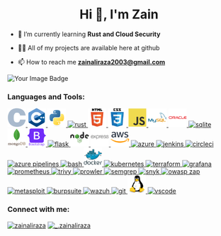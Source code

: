 <h1 align="center">Hi 👋, I'm Zain</h1>

- 🌱 I’m currently learning **Rust and Cloud Security**

- 👨‍💻 All of my projects are available here at github
  
- 📫 How to reach me **zainaliraza2003@gmail.com**  <img src="https://komarev.com/ghpvc/?username=0xzainraza&label=Profile%20views&color=0e75b6&style=flat" width="0" height="0">

<img src="https://tryhackme-badges.s3.amazonaws.com/0xZainRaza.png" alt="Your Image Badge" />

<h3 align="left">Languages and Tools:</h3>
<p align="left">
  <a href="https://www.cprogramming.com/" target="_blank" rel="noreferrer">
    <img src="https://raw.githubusercontent.com/devicons/devicon/master/icons/c/c-original.svg" alt="c" width="41.5" height="41.5"/>
  </a>
  <a href="https://www.w3schools.com/cpp/" target="_blank" rel="noreferrer">
    <img src="https://raw.githubusercontent.com/devicons/devicon/master/icons/cplusplus/cplusplus-original.svg" alt="cplusplus" width="41.5" height="41.5"/>
  </a>
  <a href="https://www.python.org" target="_blank" rel="noreferrer">
    <img src="https://raw.githubusercontent.com/devicons/devicon/master/icons/python/python-original.svg" alt="python" width="41.5" height="41.5"/>
  </a>
  <a href="https://www.rust-lang.org" target="_blank" rel="noreferrer">
    <img src="https://upload.wikimedia.org/wikipedia/commons/thumb/d/d5/Rust_programming_language_black_logo.svg/106px-Rust_programming_language_black_logo.svg.png" alt="rust" width="41.5" height="41.5"/>
  </a>
  <a href="https://www.w3schools.com/html/" target="_blank" rel="noreferrer">
    <img src="https://raw.githubusercontent.com/devicons/devicon/master/icons/html5/html5-original-wordmark.svg" alt="html5" width="41.5" height="41.5"/>
  </a>
  <a href="https://www.w3schools.com/css/" target="_blank" rel="noreferrer">
    <img src="https://raw.githubusercontent.com/devicons/devicon/master/icons/css3/css3-original-wordmark.svg" alt="css3" width="41.5" height="41.5"/> 
  </a>
  <a href="https://developer.mozilla.org/en-US/docs/Web/JavaScript" target="_blank" rel="noreferrer">
    <img src="https://raw.githubusercontent.com/devicons/devicon/master/icons/javascript/javascript-original.svg" alt="javascript" width="41.5" height="41.5"/>
  </a>
  <a href="https://www.mysql.com/" target="_blank" rel="noreferrer">
    <img src="https://raw.githubusercontent.com/devicons/devicon/master/icons/mysql/mysql-original-wordmark.svg" alt="mysql" width="41.5" height="41.5"/>
  </a>
  <a href="https://www.oracle.com/" target="_blank" rel="noreferrer">
    <img src="https://raw.githubusercontent.com/devicons/devicon/master/icons/oracle/oracle-original.svg" alt="oracle" width="41.5" height="41.5"/>
  </a>
  <a href="https://www.sqlite.org/" target="_blank" rel="noreferrer">
    <img src="https://www.vectorlogo.zone/logos/sqlite/sqlite-icon.svg" alt="sqlite" width="41.5" height="41.5"/>
  </a>
  <a href="https://www.mongodb.com/" target="_blank" rel="noreferrer"> 
    <img src="https://raw.githubusercontent.com/devicons/devicon/master/icons/mongodb/mongodb-original-wordmark.svg" alt="mongodb" width="41.5" height="41.5"/> 
  </a>
  <a href="https://getbootstrap.com" target="_blank" rel="noreferrer">
    <img src="https://raw.githubusercontent.com/devicons/devicon/master/icons/bootstrap/bootstrap-plain-wordmark.svg" alt="bootstrap" width="41.5" height="41.5"/>
  </a>
  <a href="https://flask.palletsprojects.com/" target="_blank" rel="noreferrer">
    <img src="https://icon.icepanel.io/Technology/svg/Flask.svg" alt="flask" width="41.5" height="41.5"/>
  </a>
  <a href="https://nodejs.org" target="_blank" rel="noreferrer"> 
    <img src="https://raw.githubusercontent.com/devicons/devicon/master/icons/nodejs/nodejs-original-wordmark.svg" alt="nodejs" width="41.5" height="41.5"/> 
  </a>
  <a href="https://expressjs.com" target="_blank" rel="noreferrer"> 
    <img src="https://raw.githubusercontent.com/devicons/devicon/master/icons/express/express-original-wordmark.svg" alt="express" width="41.5" height="41.5"/> 
  </a>
  <a href="https://aws.amazon.com" target="_blank" rel="noreferrer">
    <img src="https://raw.githubusercontent.com/devicons/devicon/master/icons/amazonwebservices/amazonwebservices-original-wordmark.svg" alt="aws" width="41.5" height="41.5"/>
  </a>
  <a href="https://azure.microsoft.com/en-us/" target="_blank" rel="noreferrer">
    <img src="https://upload.wikimedia.org/wikipedia/commons/thumb/f/fa/Microsoft_Azure.svg/1024px-Microsoft_Azure.svg.png" alt="azure" width="41.5" height="41.5"/>
  </a>
  <a href="https://www.jenkins.io" target="_blank" rel="noreferrer"> 
    <img src="https://www.vectorlogo.zone/logos/jenkins/jenkins-icon.svg" alt="jenkins" width="41.5" height="41.5"/> 
  </a>
  <a href="https://circleci.com" target="_blank" rel="noreferrer"> 
    <img src="https://www.vectorlogo.zone/logos/circleci/circleci-icon.svg" alt="circleci" width="41.5" height="41.5"/> 
  </a>
  <a href="https://azure.microsoft.com/en-us/products/devops/pipelines" target="_blank" rel="noreferrer"> 
    <img src="https://icons.veryicon.com/png/o/business/vscode-program-item-icon/azure-pipelines.png" alt="azure pipelines" width="41.5" height="41.5"/> 
  </a>
  <a href="https://www.gnu.org/software/bash/" target="_blank" rel="noreferrer">
    <img src="https://www.vectorlogo.zone/logos/gnu_bash/gnu_bash-icon.svg" alt="bash" width="41.5" height="41.5"/>
  </a>
  <a href="https://www.docker.com/" target="_blank" rel="noreferrer">
    <img src="https://raw.githubusercontent.com/devicons/devicon/master/icons/docker/docker-original-wordmark.svg" alt="docker" width="41.5" height="41.5"/>
  </a>
  <a href="https://kubernetes.io" target="_blank" rel="noreferrer"> 
    <img src="https://www.vectorlogo.zone/logos/kubernetes/kubernetes-icon.svg" alt="kubernetes" width="41.5" height="41.5"/> 
  </a>
  <a href="https://www.terraform.io/" target="_blank" rel="noreferrer">
    <img src="https://assets-global.website-files.com/5f10ed4c0ebf7221fb5661a5/5f2f44a3fe54f0baba461524_terraform-logo.png" alt="terraform" width="41.5" height="41.5"/>
  </a>
  <a href="https://grafana.com/" target="_blank" rel="noreferrer">
    <img src="https://upload.wikimedia.org/wikipedia/commons/thumb/a/a1/Grafana_logo.svg/2005px-Grafana_logo.svg.png" alt="grafana" width="41.5" height="41.5"/>
  </a>
  <a href="https://prometheus.io/" target="_blank" rel="noreferrer">
    <img src="https://www.clipartmax.com/png/middle/450-4502990_prometheus-logo-logo-prometheus-monitoring.png" alt="prometheus" width="41.5" height="41.5"/>
  </a>
  <a href="https://trivy.dev/" target="_blank" rel="noreferrer">
    <img src="https://trivy.dev/v0.56/imgs/logo.png" alt="trivy" width="41.5" height="41.5"/>
  </a>
  <a href="https://prowler.pro/" target="_blank" rel="noreferrer">
    <img src="https://mma.prnewswire.com/media/2655721/prowlerpro_logo.jpg" alt="prowler" width="41.5" height="41.5"/>
  </a>
  <a href="https://semgrep.dev/" target="_blank" rel="noreferrer">
    <img src="https://forwardsecurity.com/wp-content/uploads/2023/03/semgrep-1.png" alt="semgrep" width="41.5" height="41.5"/>
  </a>
  <a href="https://snyk.io/" target="_blank" rel="noreferrer">
    <img src="https://encrypted-tbn0.gstatic.com/images?q=tbn:ANd9GcTi7_aJfIZ_3m53kEvJsPsPPWITp42NSZJX3Q&s" alt="snyk" width="41.5" height="41.5"/>
  </a>
  <a href="https://www.zaproxy.org/" target="_blank" rel="noreferrer">
    <img src="https://www.zaproxy.org/docs/api/images/logo.png" alt="owasp zap" width="41.5" height="41.5"/>
  </a>
  <a href="https://www.metasploit.com/" target="_blank" rel="noreferrer">
    <img src="https://cyberphinix.de/enydrirs/2024/06/metasploit-framework-logo.svg" alt="metasploit" width="41.5" height="41.5"/>
  </a>
  <a href="https://portswigger.net/burp" target="_blank" rel="noreferrer">
    <img src="https://avatars.githubusercontent.com/u/13749115?s=280&v=4" alt="burpsuite" width="41.5" height="41.5"/>
  </a>
  <a href="https://wazuh.com/" target="_blank" rel="noreferrer">
    <img src="https://upload.wikimedia.org/wikipedia/commons/6/6c/Wazuh_blue.png" alt="wazuh" width="41.5" height="41.5"/>
  </a>
  <a href="https://git-scm.com/" target="_blank" rel="noreferrer">
    <img src="https://www.vectorlogo.zone/logos/git-scm/git-scm-icon.svg" alt="git" width="41.5" height="41.5"/>
  </a>
  <a href="https://www.linux.org/" target="_blank" rel="noreferrer">
    <img src="https://raw.githubusercontent.com/devicons/devicon/master/icons/linux/linux-original.svg" alt="linux" width="41.5" height="41.5"/>
  </a>
  <a href="https://code.visualstudio.com/" target="_blank" rel="noreferrer">
    <img src="https://upload.wikimedia.org/wikipedia/commons/thumb/9/9a/Visual_Studio_Code_1.35_icon.svg/2048px-Visual_Studio_Code_1.35_icon.svg.png" alt="vscode" width="41.5" height="41.5"/>
  </a>
</p>

<h3 align="left">Connect with me:</h3>
<p align="left">
<a href="https://www.linkedin.com/in/zain-ali-raza-7372b1219/" target="blank"><img align="center" src="https://cdn.jsdelivr.net/npm/simple-icons@3.0.1/icons/linkedin.svg" alt="zainaliraza" height="30" width="40" /></a>
<a href="https://instagram.com/_.zainaliraza" target="blank"><img align="center" src="https://cdn.jsdelivr.net/npm/simple-icons@3.0.1/icons/instagram.svg" alt="_.zainaliraza" height="30" width="40" /></a>

